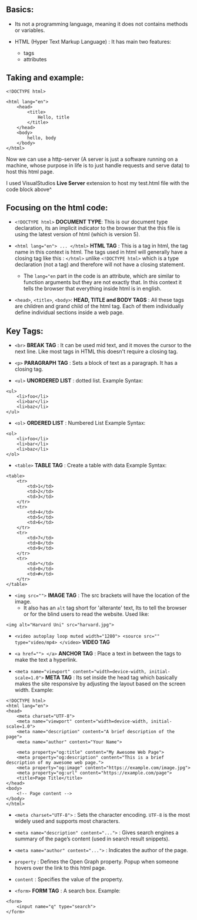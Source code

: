 ## Basics:
- Its not a programming language, meaning it does not contains methods or variables.

- HTML (Hyper Text Markup Language) : It has main two features:
	- tags
	- attributes
	
## Taking and example:
```
<!DOCTYPE html>

<html lang="en">
	<head>
		<title>
			Hello, title
		</title>
	</head>
	<body>
		hello, body
	</body>
</html>
```

Now we can use a http-server (A server is just a software running on a machine, whose purpose in life is to just handle requests and serve data) to host this html page.

I used VisualStudios **Live Server** extension to host my test.html file with the code block above^

## Focusing on the html code: 
-  `<!DOCTYPE html>` **DOCUMENT TYPE**: This is our document type declaration, its an implicit indicator to the browser that the this file is using the latest version of html (which is version 5). 

- `<html lang="en"> ... </html>` **HTML TAG**  : This is a tag in html, the tag name in this context is html. The tags used in html will generally have a closing tag like this : `</html>` unlike `<!DOCTYPE html>` which is a type declaration (not a tag) and therefore will not have a closing statement.
	- The `lang="en` part in the code is an attribute, which are similar to function arguments but they are not exactly that. In this context it tells the browser that everything inside html is in english.

- `<head>`, `<title>`, `<body>`: **HEAD, TITLE and BODY TAGS** :  All these tags are children and grand child of the html tag. Each of them individually define individual sections inside a web page.


## Key Tags:
- `<br>` **BREAK TAG** : It can be used mid text, and it moves the cursor to the next line. Like most tags in HTML this doesn't require a closing tag.

- `<p>`   **PARAGRAPH TAG** : Sets a block of text as a paragraph. It has a closing tag.

- `<ul>` **UNORDERED LIST** : dotted list. 
Example Syntax: 
```
<ul>
	<li>foo</li>
	<li>bar</li>
	<li>baz</li>
</ul>
```

- `<ol>` **ORDERED LIST** :  Numbered List
Example Syntax:
```
<ol>
	<li>foo</li>
	<li>bar</li>
	<li>baz</li>
</ol>
```

- `<table>` **TABLE TAG** : Create a table with data
Example Syntax:
```
<table>
	<tr>
		<td>1</td>
		<td>2</td>
		<td>3</td>
	</tr>
	<tr>
		<td>4</td>
		<td>5</td>
		<td>6</td>
	</tr>
	<tr>
		<td>7</td>
		<td>8</td>
		<td>9</td>
	</tr>
	<tr>
		<td>*</td>
		<td>0</td>
		<td>#</td>
	</tr>
</table>
```

- `<img src="">` **IMAGE TAG** : The src brackets will have the location of the image.
	- It also has an `alt` tag short for 'alterante' text, Its to tell the browser or for the blind users to read the website. Used like: 
```
<img alt="Harvard Uni" src="harvard.jpg">
```

- `<video autoplay loop muted width="1280"> <source src="" type="video/mp4> </video>` **VIDEO TAG** 

- `<a href=""> </a>` **ANCHOR TAG** : Place a text in between the tags to make the text a hyperlink.

- `<meta name="viewport" content="width=device-width, initial-scale=1.0">` **META TAG** : Its set inside the head tag which basically makes the site responsive by adjusting the layout based on the screen width.
Example:
```
<!DOCTYPE html>
<html lang="en">
<head>
	<meta charset="UTF-8">
	<meta name="viewport" content="width=device-width, initial-scale=1.0">
	<meta name="description" content="A brief description of the page">
	<meta name="author" content="Your Name">
	
	<meta property="og:title" content="My Awesome Web Page">
	<meta property="og:description" content="This is a brief description of my awesome web page.">
	<meta property="og:image" content="https://example.com/image.jpg">
	<meta property="og:url" content="https://example.com/page">
	<title>Page Title</title>
</head>
<body>
	<!-- Page content -->
</body>
</html>
```
- `<meta charset="UTF-8">` : Sets the character encoding. `UTF-8` is the most widely used and supports most characters.
- `<meta name="description" content="...">` : Gives search engines a summary of the page’s content (used in search result snippets).
- `<meta name="author" content="...">` : Indicates the author of the page.
- `property` : Defines the Open Graph property. Popup when someone hovers over the link to this html page.
- `content` : Specifies the value of the property.


- `<form>` **FORM TAG** : A search box.
Example:
```
<form>
	<input name="q" type="search">
</form>
```

